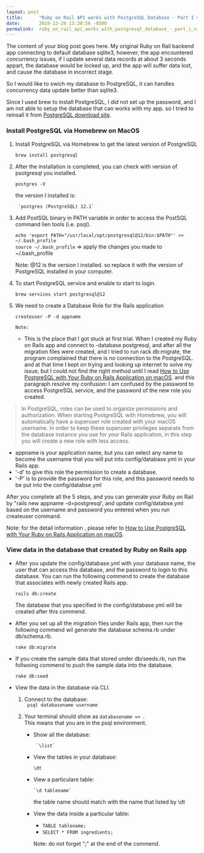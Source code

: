 ```yaml
---
layout: post
title:      "Ruby on Rail API works with PostgreSQL Database - Part I via Homebrew"
date:       2019-12-29 13:30:56 -0500
permalink:  ruby_on_rail_api_works_with_postgresql_database_-_part_i_via_homebrew
---
```



The content of your blog post goes here.
My original Ruby on Rail backend app connecting to default database sqlite3, however, the app encountered concurrency issues, if I update several data records at about 3 seconds appart, the database would be locked up, and the app will suffer data lost, and cause the database in incorrect stage. 

So I would like to swich my database to PostgreSQL, it can handles concurrency data update better than sqlite3. 

Since I used brew to install PostgreSQL, I did not set up the password, and I am not able to setup the database that can works with my app. so I tried to reinsall it from [PostgreSQL download site](https://www.enterprisedb.com/downloads/postgres-postgresql-downloads).


### Install PostgreSQL via Homebrew on MacOS  

1. Install PostgreSQL via Homebrew to get the latest version of PostgreSQL

    `brew install postgresql`  
		
2. After the installation is completed, you can check with version of psotgresql you installed.  

    `postgres -V`  

    the version I installed is:  
		
		`postgres (PostgreSQL) 12.1`
		

3. Add PostSQL binary in PATH variable in order to access the PostSQL command lien tools (i.e. psql).  

    `echo 'export PATH="/usr/local/opt/postgresql@12/bin:$PATH"' >> ~/.bash_profile`  
		`source ~/.bash_profile`    => apply the changes you made to ~/.bash_profile
		
    Note: @12 is the version I installed. so replace it with the version of PostgreSQL installed in your computer.  
		
4. To start PostgreSQL service and enable to start to login.   

     `brew services start postgresql@12`  
		 
5. We need to create a Database Role for the Rails application

     `createuser -P -d appname`  
		 
	   Note: 
    -	This is the place that I got stuck at first trial. When I created my Ruby on Rails app and connect to -database postgresql, and after all the migration files were created, and I tried to run rack db:migrate, the program complained that there is no connection to the PostgreSQL. and at that time I kept on trying and looking up internet to solve my issue, but I could not find the right method until I read  [How to Use PostgreSQL with Your Ruby on Rails Application on macOS](https://www.digitalocean.com/community/tutorials/how-to-use-postgresql-with-your-ruby-on-rails-application-on-macos).   and this paragraph resolve my confusion:  I am confused by the password to access PostgreSQL service, and the password of the new role you created. 
            
>  In PostgreSQL, roles can be used to organize permissions and authorization. When starting PostgreSQL with Homebrew, you will automatically have a superuser role created with your macOS username. In order to keep these superuser privileges separate from the database instance you use for your Rails application, in this step you will create a new role with less access.


   -   appname is your application name, but you can select any name to become the username that you will put into  config/database.yml  in your Rails app.  
   -   '-d' to give this role the permission to create a database.  
   -   '-P' is to provide the password for this role, and this password needs to be put into the config/databse.yml
  

After you complete all the 5 steps, and you can generate your Ruby on Rail by "rails new appname -d=postgresql', and update config/databse.yml based on the username and password you entered when you run createuser command.  

Note: for the detail information , please refer to [How to Use PostgreSQL with Your Ruby on Rails Application on macOS](https://www.digitalocean.com/community/tutorials/how-to-use-postgresql-with-your-ruby-on-rails-application-on-macos).


### View data in the database that created by Ruby on Rails app

- After you  update the config/database.yml with your database name, the user that can access this database, and the password to login to this database.  You can run the following commend to create the database that associates with newly created Rails app.

   `rails db:create`  
	 
	 The database that you specified in the config/database.yml will be created after this commend.  
	 
- After you set up all the migration files under Rails app, then run the  following commend wil generate the database schema.rb under db/schema.rb.  

  `rake db:migrate`  
	
-  If you create the sample data that stored under db/seeds.rb, run the follwoing commend to push the sample data into the database.

   `rake db:seed`  
	 
	 
- View the data in the database via CLI.  
    1.  Connect to the database:  
         ` psql databasename username`  
				 
    2.  Your terminal should show as `databasename => `.  
          This means that you are in the psql environment.    
					
         -  Show all the database:  

		         `\list`  
					 
         -  View the tables in your database:  

              `\dt`  
				 
         - 	View a particulare table:   
	
	            `\d tablename`  
				 
              the table name should match with the name that listed by \dt
				 
         -  View the data inside a particular table:  
             *  `TABLE tablename;`  
             *   `SELECT * FROM ingredients;`  

            Note: do not forget ";" at the end of the commend.
				
         
				 
       	   
				 
	 
	
	
				 
				 
		
		
		





















